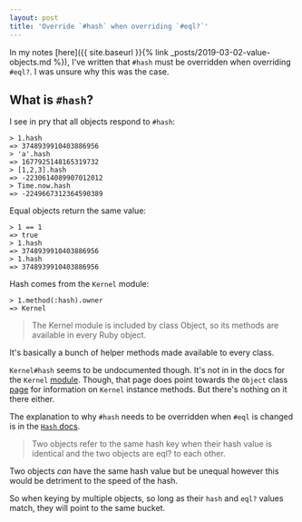 ```yaml
---
layout: post
title: 'Override `#hash` when overriding `#eql?`'
---
```


In my notes [here]({{ site.baseurl }}{% link _posts/2019-03-02-value-objects.md %}), I've written that `#hash` must be overridden when overriding `#eql?`. I was unsure why this was the case.

## What is `#hash`?

I see in pry that all objects respond to `#hash`:

```
> 1.hash
=> 3748939910403886956
> 'a'.hash
=> 1677925148165319732
> [1,2,3].hash
=> -2230614089907012012
> Time.now.hash
=> -2249667312364590389
```

Equal objects return the same value:

```
> 1 == 1
=> true
> 1.hash
=> 3748939910403886956
> 1.hash
=> 3748939910403886956
```

Hash comes from the `Kernel` module:

```
> 1.method(:hash).owner
=> Kernel
```

>The Kernel module is included by class Object, so its methods are available in every Ruby object.

It's basically a bunch of helper methods made available to every class.

`Kernel#hash` seems to be undocumented though. It's not in in the docs for the `Kernel` [module](https://ruby-doc.org/core-2.6.1/Kernel.html#method-i-Hash). Though, that page does point towards the `Object` class [page](https://ruby-doc.org/core-2.6.1/Object.html) for information on `Kernel` instance methods. But there's nothing on it there either.

The explanation to why `#hash` needs to be overridden when `#eql` is changed is in the [`Hash` docs](https://ruby-doc.org/core-2.5.3/Hash.html#class-Hash-label-Hash+Keys).

>Two objects refer to the same hash key when their hash value is identical and the two objects are eql? to each other.

Two objects *can* have the same hash value but be unequal however this would be detriment to the speed of the hash.

So when keying by multiple objects, so long as their `hash` and `eql?` values match, they will point to the same bucket.
